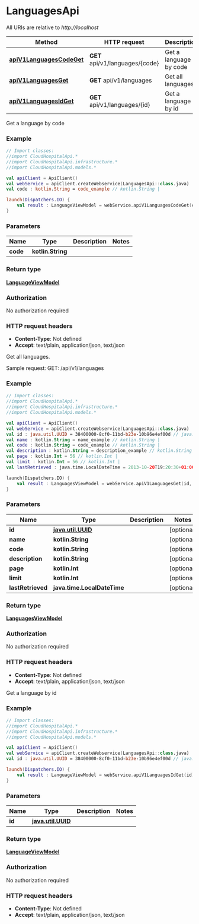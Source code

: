# LanguagesApi

All URIs are relative to *http://localhost*

Method | HTTP request | Description
------------- | ------------- | -------------
[**apiV1LanguagesCodeGet**](LanguagesApi.md#apiV1LanguagesCodeGet) | **GET** api/v1/languages/{code} | Get a language by code
[**apiV1LanguagesGet**](LanguagesApi.md#apiV1LanguagesGet) | **GET** api/v1/languages | Get all languages.
[**apiV1LanguagesIdGet**](LanguagesApi.md#apiV1LanguagesIdGet) | **GET** api/v1/languages/{id} | Get a language by id



Get a language by code

### Example
```kotlin
// Import classes:
//import CloudHospitalApi.*
//import CloudHospitalApi.infrastructure.*
//import CloudHospitalApi.models.*

val apiClient = ApiClient()
val webService = apiClient.createWebservice(LanguagesApi::class.java)
val code : kotlin.String = code_example // kotlin.String | 

launch(Dispatchers.IO) {
    val result : LanguageViewModel = webService.apiV1LanguagesCodeGet(code)
}
```

### Parameters

Name | Type | Description  | Notes
------------- | ------------- | ------------- | -------------
 **code** | **kotlin.String**|  |

### Return type

[**LanguageViewModel**](LanguageViewModel.md)

### Authorization

No authorization required

### HTTP request headers

 - **Content-Type**: Not defined
 - **Accept**: text/plain, application/json, text/json


Get all languages.

Sample request:        GET: /api/v1/languages

### Example
```kotlin
// Import classes:
//import CloudHospitalApi.*
//import CloudHospitalApi.infrastructure.*
//import CloudHospitalApi.models.*

val apiClient = ApiClient()
val webService = apiClient.createWebservice(LanguagesApi::class.java)
val id : java.util.UUID = 38400000-8cf0-11bd-b23e-10b96e4ef00d // java.util.UUID | 
val name : kotlin.String = name_example // kotlin.String | 
val code : kotlin.String = code_example // kotlin.String | 
val description : kotlin.String = description_example // kotlin.String | 
val page : kotlin.Int = 56 // kotlin.Int | 
val limit : kotlin.Int = 56 // kotlin.Int | 
val lastRetrieved : java.time.LocalDateTime = 2013-10-20T19:20:30+01:00 // java.time.LocalDateTime | 

launch(Dispatchers.IO) {
    val result : LanguagesViewModel = webService.apiV1LanguagesGet(id, name, code, description, page, limit, lastRetrieved)
}
```

### Parameters

Name | Type | Description  | Notes
------------- | ------------- | ------------- | -------------
 **id** | [**java.util.UUID**](.md)|  | [optional]
 **name** | **kotlin.String**|  | [optional]
 **code** | **kotlin.String**|  | [optional]
 **description** | **kotlin.String**|  | [optional]
 **page** | **kotlin.Int**|  | [optional]
 **limit** | **kotlin.Int**|  | [optional]
 **lastRetrieved** | **java.time.LocalDateTime**|  | [optional]

### Return type

[**LanguagesViewModel**](LanguagesViewModel.md)

### Authorization

No authorization required

### HTTP request headers

 - **Content-Type**: Not defined
 - **Accept**: text/plain, application/json, text/json


Get a language by id

### Example
```kotlin
// Import classes:
//import CloudHospitalApi.*
//import CloudHospitalApi.infrastructure.*
//import CloudHospitalApi.models.*

val apiClient = ApiClient()
val webService = apiClient.createWebservice(LanguagesApi::class.java)
val id : java.util.UUID = 38400000-8cf0-11bd-b23e-10b96e4ef00d // java.util.UUID | 

launch(Dispatchers.IO) {
    val result : LanguageViewModel = webService.apiV1LanguagesIdGet(id)
}
```

### Parameters

Name | Type | Description  | Notes
------------- | ------------- | ------------- | -------------
 **id** | [**java.util.UUID**](.md)|  |

### Return type

[**LanguageViewModel**](LanguageViewModel.md)

### Authorization

No authorization required

### HTTP request headers

 - **Content-Type**: Not defined
 - **Accept**: text/plain, application/json, text/json

